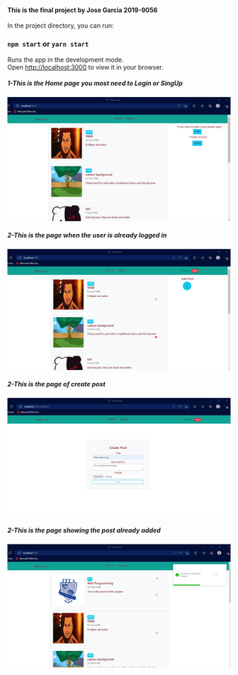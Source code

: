 
<h4>This is the final project by Jose Garcia 2019-9056</h4>

In the project directory, you can run:

### `npm start` or `yarn start`

Runs the app in the development mode.\
Open [http://localhost:3000](http://localhost:3000) to view it in your browser.

<h5>1-This is the Home page you most need to Login or SingUp</h5>

![First screenshot](./src/components/img/capturePf1.png)

<h5>2-This is the page when the user is already logged in</h5>

![Second screenshot](./src/components/img/capturePf2.png)

<h5>2-This is the page of create post</h5>

![Third screenshot](./src/components/img/capturePf3.png)

<h5>2-This is the page showing the post already added</h5>

![Fourth screenshot](./src/components/img/capturePf4.png)

